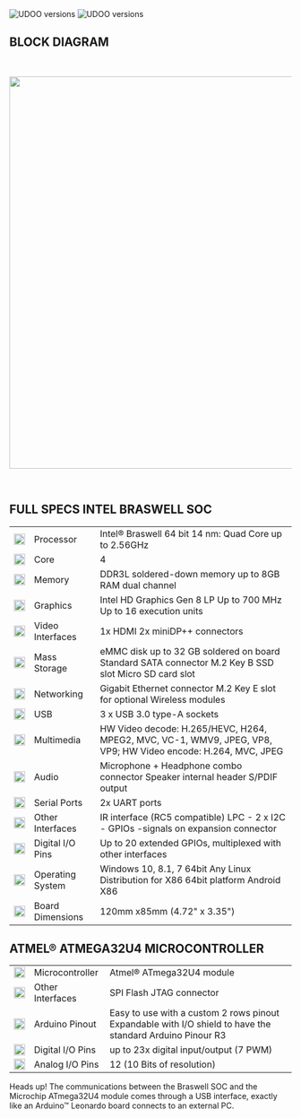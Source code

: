 <img src="../img/x86_top.png" alt="UDOO versions" class="img-responsive" >

<img src="../img/x86_bottom.png" alt="UDOO versions" class="img-responsive" >

## BLOCK DIAGRAM

<br/>

<a href="../img/x86ii_blockdiagram.jpg" target="\_blank"><img style="width:700px; " src="../img/x86ii_blockdiagram.jpg"></a>

<br/>

## FULL SPECS INTEL BRASWELL SOC

|                                                 |                  |                                                                                                               |
|-------------------------------------------------|------------------|---------------------------------------------------------------------------------------------------------------|
| <img src="../img/icons/processor.png" height="20px" width="20px">       | Processor        | Intel® Braswell 64 bit 14 nm: Quad Core up to 2.56GHz                                                         |
| <img src="../img/icons/cores.png" height="20px" width="20px">           | Core             | 4                                                                                                             |
| <img src="../img/icons/memory.png" height="20px" width="20px">          | Memory           | DDR3L soldered-down memory up to 8GB RAM dual channel                                                         |
| <img src="../img/icons/graphics.png" height="20px" width="20px">        | Graphics         | Intel HD Graphics Gen 8 LP Up to 700 MHz Up to 16 execution units                                             |
| <img src="../img/icons/video-in.png" height="20px" width="20px">        | Video Interfaces | 1x HDMI 2x miniDP++ connectors                                                                                |
| <img src="../img/icons/mass-storage.png" height="20px" width="20px">    | Mass Storage     | eMMC disk up to 32 GB soldered on board  Standard SATA connector  M.2 Key B SSD slot  Micro SD card slot      |
| <img src="../img/icons/networking.png" height="20px" width="20px">      | Networking       | Gigabit Ethernet connector  M.2 Key E slot for optional Wireless modules                                      |
| <img src="../img/icons/usb.png" height="20px" width="20px">             | USB              | 3 x USB 3.0 type-A sockets                                                                                    |
| <img src="../img/icons/multimedia.png" height="20px" width="20px">      | Multimedia       | HW Video decode: H.265/HEVC, H264, MPEG2, MVC, VC-1, WMV9, JPEG, VP8, VP9;  HW Video encode: H.264, MVC, JPEG |
| <img src="../img/icons/audio.png" height="20px" width="20px">           | Audio            | Microphone + Headphone combo connector  Speaker internal header  S/PDIF output                                |
| <img src="../img/icons/serial-ports.png" height="20px" width="20px">    | Serial Ports     | 2x UART ports                                                                                                 |
| <img src="../img/icons/other.png" height="20px" width="20px">           | Other Interfaces | IR interface (RC5 compatible) LPC - 2 x I2C - GPIOs -signals on expansion connector                           |
| <img src="../img/icons/pins.png" height="20px" width="20px">            | Digital I/O Pins | Up to 20 extended GPIOs, multiplexed with other interfaces                                                    |
| <img src="../img/icons/os.png" height="20px" width="20px">              | Operating System | Windows 10, 8.1, 7 64bit Any Linux Distribution for X86 64bit platform  Android X86                           |
| <img src="../img/icons/dimensions.png" height="20px" width="20px">      | Board Dimensions | 120mm x85mm (4.72" x 3.35")                                                                                   |

## ATMEL&reg; ATMEGA32U4 MICROCONTROLLER

|                                                                          |                  |                                                                  |
|--------------------------------------------------------------------------|------------------|------------------------------------------------------------------|
| <img src="../img/icons/processor.png" height="20px" width="20px">        | Microcontroller  | Atmel&reg; ATmega32U4 module                                     |
| <img src="../img/icons/other.png" height="20px" width="20px">            | Other Interfaces | SPI Flash JTAG connector                                         |
| <img src="../img/icons/arduino.png" height="20px" width="20px">          | Arduino Pinout   | Easy to use with a custom 2 rows pinout<br>Expandable with I/O shield to have the standard Arduino Pinour R3 |
| <img src="../img/icons/pins.png" height="20px" width="20px">             | Digital I/O Pins | up to 23x digital input/output (7 PWM)                           |
| <img src="../img/icons/pins.png" height="20px" width="20px">             | Analog I/O Pins  | 12 (10 Bits of resolution)                                       |


<span class="label label-warning">Heads up!</span> The communications between the Braswell SOC and the Microchip ATmega32U4 module comes through a USB interface, exactly like an Arduino&trade; Leonardo board connects to an external PC.  

